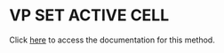 <!---->
# VP SET ACTIVE CELL

Click [here](https://developer.4d.com/docs/ViewPro/method-list#vp-set-active-cell) to access the documentation for this method.

